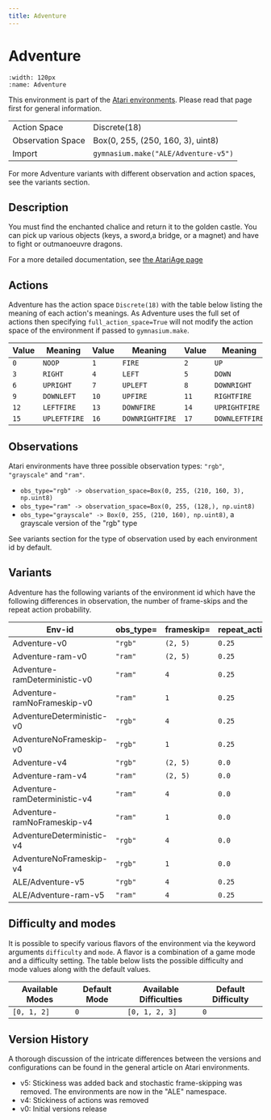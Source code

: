 ```yaml
---
title: Adventure
---
```


# Adventure

```{figure} ../../_static/videos/atari/adventure.gif
:width: 120px
:name: Adventure
```

This environment is part of the <a href='..'>Atari environments</a>. Please read that page first for general information.

|   |   |
|---|---|
| Action Space | Discrete(18) |
| Observation Space | Box(0, 255, (250, 160, 3), uint8) |
| Import | `gymnasium.make("ALE/Adventure-v5")` |

For more Adventure variants with different observation and action spaces, see the variants section.

## Description

You must find the enchanted chalice and return it to the golden castle. You can pick up various objects (keys, a sword,a bridge, or a magnet) and have to fight or outmanoeuvre dragons.

For a more detailed documentation, see [the AtariAge page](https://atariage.com/manual_html_page.php?SoftwareLabelID=1)

## Actions

Adventure has the action space `Discrete(18)` with the table below listing the meaning of each action's meanings.
As Adventure uses the full set of actions then specifying `full_action_space=True` will not modify the action space of the environment if passed to `gymnasium.make`.

| Value   | Meaning      | Value   | Meaning         | Value   | Meaning        |
|---------|--------------|---------|-----------------|---------|----------------|
| `0`     | `NOOP`       | `1`     | `FIRE`          | `2`     | `UP`           |
| `3`     | `RIGHT`      | `4`     | `LEFT`          | `5`     | `DOWN`         |
| `6`     | `UPRIGHT`    | `7`     | `UPLEFT`        | `8`     | `DOWNRIGHT`    |
| `9`     | `DOWNLEFT`   | `10`    | `UPFIRE`        | `11`    | `RIGHTFIRE`    |
| `12`    | `LEFTFIRE`   | `13`    | `DOWNFIRE`      | `14`    | `UPRIGHTFIRE`  |
| `15`    | `UPLEFTFIRE` | `16`    | `DOWNRIGHTFIRE` | `17`    | `DOWNLEFTFIRE` |

## Observations

Atari environments have three possible observation types: `"rgb"`, `"grayscale"` and `"ram"`.

- `obs_type="rgb" -> observation_space=Box(0, 255, (210, 160, 3), np.uint8)`
- `obs_type="ram" -> observation_space=Box(0, 255, (128,), np.uint8)`
- `obs_type="grayscale" -> Box(0, 255, (210, 160), np.uint8)`, a grayscale version of the "rgb" type

See variants section for the type of observation used by each environment id by default.



## Variants

Adventure has the following variants of the environment id which have the following differences in observation,
the number of frame-skips and the repeat action probability.

| Env-id                        | obs_type=   | frameskip=   | repeat_action_probability=   |
|-------------------------------|-------------|--------------|------------------------------|
| Adventure-v0                  | `"rgb"`     | `(2, 5)`     | `0.25`                       |
| Adventure-ram-v0              | `"ram"`     | `(2, 5)`     | `0.25`                       |
| Adventure-ramDeterministic-v0 | `"ram"`     | `4`          | `0.25`                       |
| Adventure-ramNoFrameskip-v0   | `"ram"`     | `1`          | `0.25`                       |
| AdventureDeterministic-v0     | `"rgb"`     | `4`          | `0.25`                       |
| AdventureNoFrameskip-v0       | `"rgb"`     | `1`          | `0.25`                       |
| Adventure-v4                  | `"rgb"`     | `(2, 5)`     | `0.0`                        |
| Adventure-ram-v4              | `"ram"`     | `(2, 5)`     | `0.0`                        |
| Adventure-ramDeterministic-v4 | `"ram"`     | `4`          | `0.0`                        |
| Adventure-ramNoFrameskip-v4   | `"ram"`     | `1`          | `0.0`                        |
| AdventureDeterministic-v4     | `"rgb"`     | `4`          | `0.0`                        |
| AdventureNoFrameskip-v4       | `"rgb"`     | `1`          | `0.0`                        |
| ALE/Adventure-v5              | `"rgb"`     | `4`          | `0.25`                       |
| ALE/Adventure-ram-v5          | `"ram"`     | `4`          | `0.25`                       |

## Difficulty and modes

It is possible to specify various flavors of the environment via the keyword arguments `difficulty` and `mode`.
A flavor is a combination of a game mode and a difficulty setting. The table below lists the possible difficulty and mode values
along with the default values.

| Available Modes   | Default Mode   | Available Difficulties   | Default Difficulty   |
|-------------------|----------------|--------------------------|----------------------|
| `[0, 1, 2]`       | `0`            | `[0, 1, 2, 3]`           | `0`                  |

## Version History

A thorough discussion of the intricate differences between the versions and configurations can be found in the general article on Atari environments.

* v5: Stickiness was added back and stochastic frame-skipping was removed. The environments are now in the "ALE" namespace.
* v4: Stickiness of actions was removed
* v0: Initial versions release
